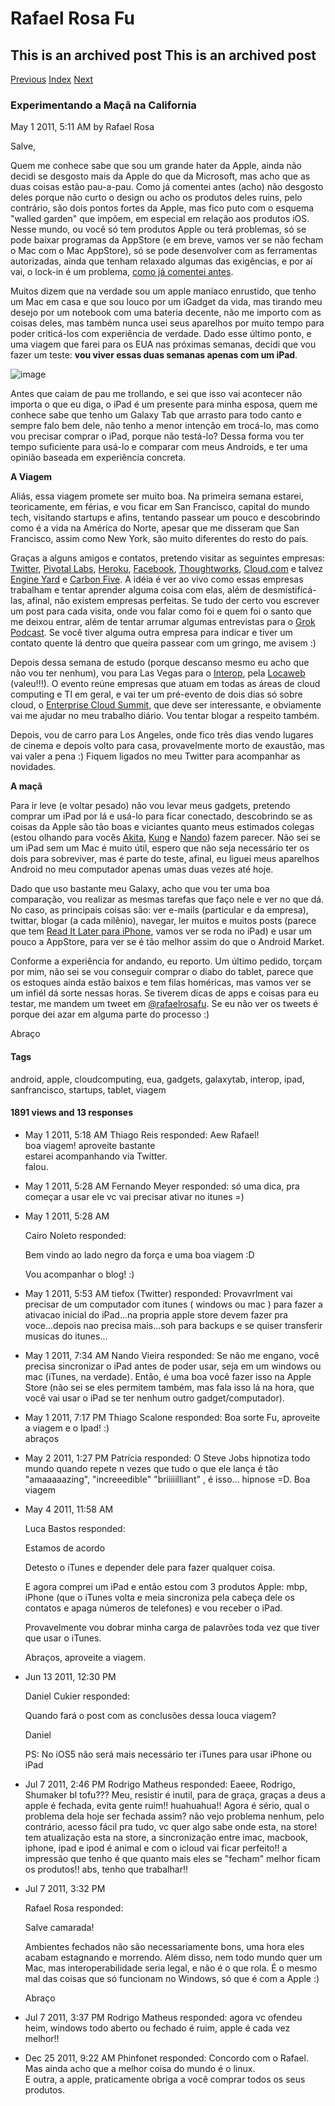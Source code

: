 Rafael Rosa Fu
==============

This is an archived post This is an archived post
-------------------------------------------------

[Previous](../../../posts/2011/07/coisas-legais-da-minha-viagem-aos-eua.html)
[Index](../../../index.html)
[Next](../../../posts/2011/02/grokpodcast-episodio-18-rework.html)

### Experimentando a Maçã na California

May 1 2011, 5:11 AM by Rafael Rosa

Salve,

Quem me conhece sabe que sou um grande hater da Apple, ainda não decidi
se desgosto mais da Apple do que da Microsoft, mas acho que as duas
coisas estão pau-a-pau. Como já comentei antes (acho) não desgosto deles
porque não curto o design ou acho os produtos deles ruins, pelo
contrário, são dois pontos fortes da Apple, mas fico puto com o esquema
"walled garden" que impõem, em especial em relação aos produtos iOS.
Nesse mundo, ou você só tem produtos Apple ou terá problemas, só se pode
baixar programas da AppStore (e em breve, vamos ver se não fecham o Mac
com o Mac AppStore), só se pode desenvolver com as ferramentas
autorizadas, ainda que tenham relaxado algumas das exigências, e por aí
vai, o lock-in é um problema, [como já comentei
antes](http://rafaelrosafu.com/the-devil-is-the-lock-in).

Muitos dizem que na verdade sou um apple maníaco enrustido, que tenho um
Mac em casa e que sou louco por um iGadget da vida, mas tirando meu
desejo por um notebook com uma bateria decente, não me importo com as
coisas deles, mas também nunca usei seus aparelhos por muito tempo para
poder criticá-los com experiência de verdade. Dado esse último ponto, e
uma viagem que farei para os EUA nas próximas semanas, decidi que vou
fazer um teste: **vou viver essas duas semanas apenas com um iPad**.

![image](../../../image/2011/04/25519658-apple-logo.jpg)

Antes que caiam de pau me trollando, e sei que isso vai acontecer não
importa o que eu diga, o iPad é um presente para minha esposa, quem me
conhece sabe que tenho um Galaxy Tab que arrasto para todo canto e
sempre falo bem dele, não tenho a menor intenção em trocá-lo, mas como
vou precisar comprar o iPad, porque não testá-lo? Dessa forma vou ter
tempo suficiente para usá-lo e comparar com meus Androids, e ter uma
opinião baseada em experiência concreta.

**A Viagem**

Aliás, essa viagem promete ser muito boa. Na primeira semana estarei,
teoricamente, em férias, e vou ficar em San Francisco, capital do mundo
tech, visitando startups e afins, tentando passear um pouco e
descobrindo como é a vida na América do Norte, apesar que me disseram
que San Francisco, assim como New York, são muito diferentes do resto do
país.

Graças a alguns amigos e contatos, pretendo visitar as seguintes
empresas: [Twitter](http://twitter.com), [Pivotal
Labs](http://pivotallabs.com), [Heroku](http://heroku.com),
[Facebook](http://facebook.com),
[Thoughtworks](http://thoughtworks.com), [Cloud.com](http://cloud.com) e
talvez [Engine Yard](http://engineyard.com) e [Carbon
Five](http://carbonfive.com). A idéia é ver ao vivo como essas empresas
trabalham e tentar aprender alguma coisa com elas, além de
desmistificá-las, afinal, não existem empresas perfeitas. Se tudo der
certo vou escrever um post para cada visita, onde vou falar como foi e
quem foi o santo que me deixou entrar, além de tentar arrumar algumas
entrevistas para o [Grok Podcast](http://grokpodcast.com). Se você tiver
alguma outra empresa para indicar e tiver um contato quente lá dentro
que queira passear com um gringo, me avisem :)

Depois dessa semana de estudo (porque descanso mesmo eu acho que não vou
ter nenhum), vou para Las Vegas para o
[Interop](http://www.interop.com/lasvegas), pela
[Locaweb](http://locaweb.com.br) (valeu!!!). O evento reúne empresas que
atuam em todas as áreas de cloud computing e TI em geral, e vai ter um
pré-evento de dois dias só sobre cloud, o [Enterprise Cloud
Summit](http://www.interop.com/lasvegas/conference/cloud-computing-summit.php),
que deve ser interessante, e obviamente vai me ajudar no meu trabalho
diário. Vou tentar blogar a respeito também.

Depois, vou de carro para Los Angeles, onde fico três dias vendo lugares
de cinema e depois volto para casa, provavelmente morto de exaustão, mas
vai valer a pena :) Fiquem ligados no meu Twitter para acompanhar as
novidades.

**A maçã**

Para ir leve (e voltar pesado) não vou levar meus gadgets, pretendo
comprar um iPad por lá e usá-lo para ficar conectado, descobrindo se as
coisas da Apple são tão boas e viciantes quanto meus estimados colegas
(estou olhando para vocês [Akita](http://twitter.com/akitaonrails),
[Kung](http://twitter.com/fabiokung) e
[Nando](http://twitter.com/fnando)) fazem parecer. Não sei se um iPad
sem um Mac é muito útil, espero que não seja necessário ter os dois para
sobreviver, mas é parte do teste, afinal, eu liguei meus aparelhos
Android no meu computador apenas umas duas vezes até hoje.

Dado que uso bastante meu Galaxy, acho que vou ter uma boa comparação,
vou realizar as mesmas tarefas que faço nele e ver no que dá. No caso,
as principais coisas são: ver e-mails (particular e da empresa),
twittar, blogar (a cada milênio), navegar, ler muitos e muitos posts
(parece que tem [Read It Later para
iPhone](http://readitlaterlist.com/iphone/), vamos ver se roda no iPad)
e usar um pouco a AppStore, para ver se é tão melhor assim do que o
Android Market.

Conforme a experiência for andando, eu reporto. Um último pedido, torçam
por mim, não sei se vou conseguir comprar o diabo do tablet, parece que
os estoques ainda estão baixos e tem filas homéricas, mas vamos ver se
um infiél dá sorte nessas horas. Se tiverem dicas de apps e coisas para
eu testar, me mandem um tweet em
[@rafaelrosafu](http://twitter.com/rafaelrosafu). Se eu não ver os
tweets é porque dei azar em alguma parte do processo :)

Abraço

#### Tags

android, apple, cloudcomputing, eua, gadgets, galaxytab, interop, ipad,
sanfrancisco, startups, tablet, viagem

#### 1891 views and 13 responses

-   May 1 2011, 5:18 AM
    Thiago Reis responded:
    Aew Rafael!\
    boa viagem! aproveite bastante\
    estarei acompanhando via Twitter.\
    falou.
-   May 1 2011, 5:28 AM
    Fernando Meyer responded:
    só uma dica, pra começar a usar ele vc vai precisar ativar no itunes
    =)
-   May 1 2011, 5:28 AM

    Cairo Noleto responded:

    Bem vindo ao lado negro da força e uma boa viagem :D

    Vou acompanhar o blog! :)

-   May 1 2011, 5:53 AM
    tiefox (Twitter) responded:
    Provavrlment vai precisar de um computador com itunes ( windows ou
    mac ) para fazer a ativacao inicial do iPad...na propria apple store
    devem fazer pra voce...depois nao precisa mais...soh para backups e
    se quiser transferir musicas do itunes...
-   May 1 2011, 7:34 AM
    Nando Vieira responded:
    Se não me engano, você precisa sincronizar o iPad antes de poder
    usar, seja em um windows ou mac (iTunes, na verdade). Então, é uma
    boa você fazer isso na Apple Store (não sei se eles permitem também,
    mas fala isso lá na hora, que você vai usar o iPad se ter nenhum
    outro gadget/computador).
-   May 1 2011, 7:17 PM
    Thiago Scalone responded:
    Boa sorte Fu, aproveite a viagem e o Ipad! :)\
    abraços
-   May 2 2011, 1:27 PM
    Patrícia responded:
    O Steve Jobs hipnotiza todo mundo quando repete n vezes que tudo o
    que ele lança é tão "amaaaaazing", "increeedible" "briiiiilliant" ,
    é isso... hipnose =D. Boa viagem
-   May 4 2011, 11:58 AM

    Luca Bastos responded:

    Estamos de acordo

    Detesto o iTunes e depender dele para fazer qualquer coisa.

    E agora comprei um iPad e então estou com 3 produtos Apple: mbp,
    iPhone (que o iTunes volta e meia sincroniza pela cabeça dele os
    contatos e apaga números de telefones) e vou receber o iPad.

    Provavelmente vou dobrar minha carga de palavrões toda vez que tiver
    que usar o iTunes.

    Abraços, aproveite a viagem.

-   Jun 13 2011, 12:30 PM

    Daniel Cukier responded:

    Quando fará o post com as conclusões dessa louca viagem?

    Daniel

    PS: No iOS5 não será mais necessário ter iTunes para usar iPhone ou
    iPad

-   Jul 7 2011, 2:46 PM
    Rodrigo Matheus responded:
    Eaeee, Rodrigo, Shumaker bl tofu??? Meu, resistir é inutil, para de
    graça, graças a deus a apple é fechada, evita gente ruim!!
    huahuahua!! Agora é sério, qual o problema dela hoje ser fechada
    assim? não vejo problema nenhum, pelo contrário, acesso fácil pra
    tudo, vc quer algo sabe onde esta, na store! tem atualização esta na
    store, a sincronização entre imac, macbook, iphone, ipad e ipod é
    animal e com o icloud vai ficar perfeito!! a impressão que tenho é
    que quanto mais eles se "fecham" melhor ficam os produtos!! abs,
    tenho que trabalhar!!
-   Jul 7 2011, 3:32 PM

    Rafael Rosa responded:

    Salve camarada!

    Ambientes fechados não são necessariamente bons, uma hora eles
    acabam estagnando e morrendo. Além disso, nem todo mundo quer um
    Mac, mas interoperabilidade seria legal, e não é o que rola. É o
    mesmo mal das coisas que só funcionam no Windows, só que é com a
    Apple :)

    Abraço

-   Jul 7 2011, 3:37 PM
    Rodrigo Matheus responded:
    agora vc ofendeu heim, windows todo aberto ou fechado é ruim, apple
    é cada vez melhor!!
-   Dec 25 2011, 9:22 AM
    Phinfonet responded:
    Concordo com o Rafael.\
    Mas ainda acho que a melhor coisa do mundo é o linux.\
    E outra, a apple, praticamente obriga a você comprar todos os seus
    produtos.

